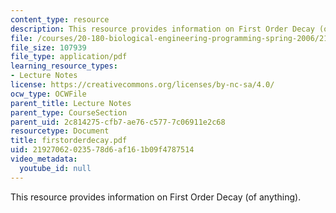 ```yaml
---
content_type: resource
description: This resource provides information on First Order Decay (of anything).
file: /courses/20-180-biological-engineering-programming-spring-2006/21927062023578d6af161b09f4787514_firstorderdecay.pdf
file_size: 107939
file_type: application/pdf
learning_resource_types:
- Lecture Notes
license: https://creativecommons.org/licenses/by-nc-sa/4.0/
ocw_type: OCWFile
parent_title: Lecture Notes
parent_type: CourseSection
parent_uid: 2c814275-cfb7-ae76-c577-7c06911e2c68
resourcetype: Document
title: firstorderdecay.pdf
uid: 21927062-0235-78d6-af16-1b09f4787514
video_metadata:
  youtube_id: null
---
```

This resource provides information on First Order Decay (of anything).